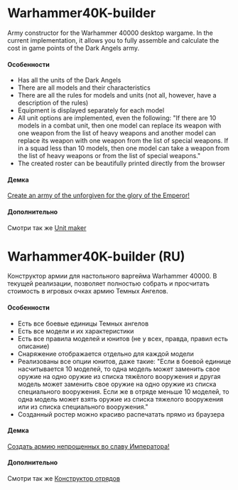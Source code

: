 Warhammer40K-builder
====================

Army constructor for the Warhammer 40000 desktop wargame. In the current implementation, it allows you to fully assemble and calculate the cost in game points of the Dark Angels army.

#### Особенности 
*	Has all the units of the Dark Angels
*	There are all models and their characteristics
*	There are all the rules for models and units (not all, however, have a description of the rules)
*	Equipment is displayed separately for each model
*	All unit options are implemented, even the following: "If there are 10 models in a combat unit, then one model can replace its weapon with one weapon from the list of heavy weapons and another model can replace its weapon with one weapon from the list of special weapons. If in a squad less than 10 models, then one model can take a weapon from the list of heavy weapons or from the list of special weapons."
*	The created roster can be beautifully printed directly from the browser

#### Демка
<a href="http://munimaev.github.io/Warhammer40K-builder/">Create an army of the unforgiven for the glory of the Emperor!</a>

#### Дополнительно
Смотри так же <a href="https://github.com/munimaev/Warhammer40K-unitmaster">Unit maker</a>

Warhammer40K-builder (RU)
=========================

Конструктор армии для настольного варгейма Warhammer 40000. В текущей реализации, позволяет полностью собрать и просчитать стоимость в игровых очках армию Темных Ангелов.

#### Особенности 
*	Есть все боевые единицы Темных ангелов
*	Есть все модели и их характеристики
*	Есть все правила моделей и юнитов (не у всех, правда, правил есть описание)
*	Снаряжение отображается отдельно для каждой модели
*	Реализованы все опции юнитов, даже такие: "Если в боевой единице насчитывается 10 моделей, то одна модель может заменить свое оружие на одно оружие из списка тяжёлого вооружения и другая модель может заменить свое оружие на одно оружие из списка специального вооружения. Если же в отряде меньше 10 моделей, то одна модель может взять оружие из списка тяжелого вооружения или из списка специального вооружения."
*	Созданный ростер можно красиво распечатать прямо из браузера



#### Демка
<a href="http://munimaev.github.io/Warhammer40K-builder/">Создать армию непрощенных во славу Императора!</a>

#### Дополнительно
Смотри так же <a href="https://github.com/munimaev/Warhammer40K-unitmaster">Конструктор отрядов</a>
